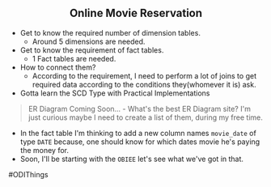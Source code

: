 <div align='center'><h2>Online Movie Reservation</h2></div>

- Get to know the required number of dimension tables.
    - Around 5 dimensions are needed.
- Get to know the requirement of fact tables.
    - 1 Fact tables are needed.
- How to connect them?
     - According to the requirement, I need to perform a lot of joins to get required data according to the conditions they(whomever it is) ask.
- Gotta learn the SCD Type with Practical Implementations
> ER Diagram Coming Soon... - What's the best ER Diagram site?
> I'm just curious maybe I need to create a list of them, during my free time.
- In the fact table I'm thinking to add a new column names `movie_date` of type `DATE` because, one should know for which dates movie he's paying the money for.
- Soon, I'll be starting with the `OBIEE` let's see what we've got in that.
<p>#ODIThings</p>
